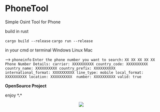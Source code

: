 # PhoneTool
Simple Osint Tool for Phone

build in rust

``cargo build --release``
``cargo run --release``

in your cmd or terminal Windows Linux Mac

--> ``phoneinfo``
``Enter the phone number you want to search:``
``XX XX XX XX XX``
``
Phone Number Details:
carrier: XXXXXXXXXX
country_code: XXXXXXXXXX
country_name: XXXXXXXXXX
country_prefix: XXXXXXXXXX
international_format: XXXXXXXXXX
line_type: mobile
local_format: XXXXXXXXXX
location: XXXXXXXXXX 
number: XXXXXXXXXX
valid: true``

**OpenSource Project**

enjoy **^.^**

<p align= "center">
   <kbd>
   <img  src="https://i.imgur.com/yHzijTv.png">
   </kbd>
</p>
